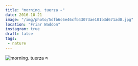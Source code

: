 ```yaml
---
title: "morning. tuerza ↖️"
date: 2016-10-21
image: "/img/photo/5dfb6c6e46cfb43073ae101b3d671ad0.jpg"
location: "Friar Waddon"
instagram: true
draft: false
tags:
 - nature
---
```


![morning. tuerza ↖️](/img/photo/5dfb6c6e46cfb43073ae101b3d671ad0.jpg)
